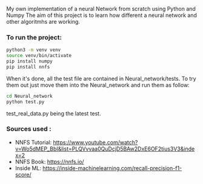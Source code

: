My own implementation of a neural Network from scratch using Python and Numpy
The aim of this project is to learn how different a neural network and other algoritmhs are working. 

### To run the project:

```bash
python3 -m venv venv
source venv/bin/activate
pip install numpy
pip install nnfs
```

When it's done, all the test file are contained in Neural_network/tests. To try them out just move them into the Neural_network and run them as follow:
```bash
cd Neural_network
python test.py
```

test_real_data.py being the latest test.


### Sources used :

- NNFS Tutorial: https://www.youtube.com/watch?v=Wo5dMEP_BbI&list=PLQVvvaa0QuDcjD5BAw2DxE6OF2tius3V3&index=2
- NNFS Book: https://nnfs.io/
- Inside ML: https://inside-machinelearning.com/recall-precision-f1-score/
